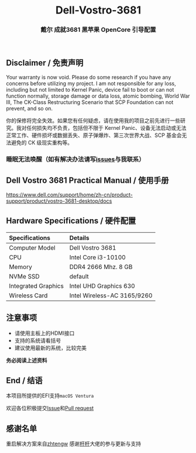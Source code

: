 <h1 align="center">Dell-Vostro-3681</h1>
<h3 align="center">戴尔 成就3681 黑苹果 OpenCore 引导配置</h3>
<br>

## Disclaimer / 免责声明

Your warranty is now void. Please do some research if you have any concerns before utilizing my project. I am not responsible for any loss, including but not limited to Kernel Panic, device fail to boot or can not function normally, storage damage or data loss, atomic bombing, World War III, The CK-Class Restructuring Scenario that SCP Foundation can not prevent, and so on.

你的保修将完全失效。如果您有任何疑虑，请在使用我的项目之前先进行一些研究。我对任何损失均不负责，包括但不限于 Kernel Panic、设备无法启动或无法正常工作、硬件损坏或数据丢失、原子弹爆炸、第三次世界大战、SCP 基金会无法避免的 CK 级现实重构等。

### 睡眠无法唤醒（如有解决办法请写[issues](https://github.com/17374363415/dell-vostro-3681-efi/issues)与我联系）

## Dell Vostro 3681 Practical Manual / 使用手册 
https://www.dell.com/support/home/zh-cn/product-support/product/vostro-3681-desktop/docs

## Hardware Specifications / 硬件配置

| Specifications | Details |
|:---|:---|
| Computer Model | Dell Vostro 3681 |
| CPU | Intel Core i3-10100 |
| Memory | DDR4 2666 Mhz. 8 GB |
| NVMe SSD | default |
| Integrated Graphics | Intel UHD Graphics 630 |
| Wireless Card | Intel Wireless-AC 3165/9260 |


## 注意事项
- 请使用主板上的HDMI接口
- 支持的系统请看括号
- 建议使用最新的系统，比较完美

**务必阅读上述资料**


## End / 结语
本项目所提供的EFI支持`macOS Ventura`

欢迎各位积极提交[Issue](https://github.com/17374363415/dell-vostro-3681-efi/issues)和[Pull request](https://github.com/Fu-Yuxuan-hub/ASUS-TUF-GAMING-B460M-PLUS-HACKINTOSH/pullshttps://github.com/17374363415/dell-vostro-3681-efi/pulls)


## 感谢名单
重启解决方案来自[zhtengw](https://github.com/zhtengw)
感谢[杆杆](https://github.com/Fu-Yuxuan-hub)大佬的参与更新与支持

